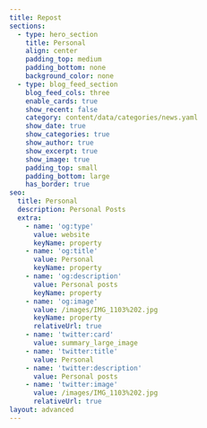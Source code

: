 ```yaml
---
title: Repost
sections:
  - type: hero_section
    title: Personal
    align: center
    padding_top: medium
    padding_bottom: none
    background_color: none
  - type: blog_feed_section
    blog_feed_cols: three
    enable_cards: true
    show_recent: false
    category: content/data/categories/news.yaml
    show_date: true
    show_categories: true
    show_author: true
    show_excerpt: true
    show_image: true
    padding_top: small
    padding_bottom: large
    has_border: true
seo:
  title: Personal
  description: Personal Posts
  extra:
    - name: 'og:type'
      value: website
      keyName: property
    - name: 'og:title'
      value: Personal
      keyName: property
    - name: 'og:description'
      value: Personal posts
      keyName: property
    - name: 'og:image'
      value: /images/IMG_1103%202.jpg
      keyName: property
      relativeUrl: true
    - name: 'twitter:card'
      value: summary_large_image
    - name: 'twitter:title'
      value: Personal
    - name: 'twitter:description'
      value: Personal posts
    - name: 'twitter:image'
      value: /images/IMG_1103%202.jpg
      relativeUrl: true
layout: advanced
---
```

